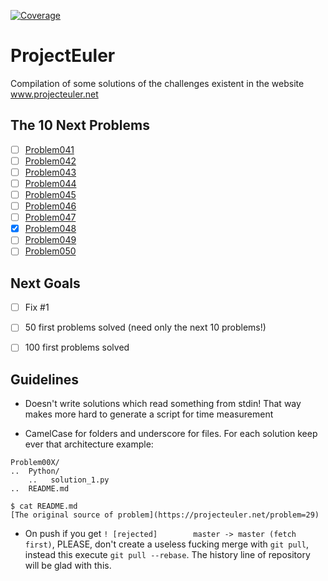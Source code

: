 
[![Coverage](https://codecov.io/github/DestructHub/ProjectEuler/coverage.svg?branch=master)](https://codecov.io/github/DestructHub/ProjectEuler?branch=master)

# ProjectEuler
Compilation of some solutions of the challenges existent in the website www.projecteuler.net


## The 10 Next Problems

- [ ] [Problem041](https://projecteuler.net/problem=41)
- [ ] [Problem042](https://projecteuler.net/problem=42)
- [ ] [Problem043](https://projecteuler.net/problem=43)
- [ ] [Problem044](https://projecteuler.net/problem=44)
- [ ] [Problem045](https://projecteuler.net/problem=45)
- [ ] [Problem046](https://projecteuler.net/problem=46) 
- [ ] [Problem047](https://projecteuler.net/problem=47)
- [X] [Problem048](https://projecteuler.net/problem=48)
- [ ] [Problem049](https://projecteuler.net/problem=49)
- [ ] [Problem050](https://projecteuler.net/problem=50)

## Next Goals

- [ ] Fix #1
- [ ] 50 first problems solved (need only the next 10 problems!)
- [ ] 100 first problems solved


## Guidelines

* Doesn't write solutions which read something from stdin! That way makes more hard to generate a script for time measurement

* CamelCase for folders and underscore for files. For each solution keep ever that architecture example:

```
Problem00X/
..	Python/
	..	 solution_1.py
..	README.md 
```

``` 
$ cat README.md
[The original source of problem](https://projecteuler.net/problem=29)
```

*  On push if you get  `! [rejected]        master -> master (fetch first)`, PLEASE, don't create a useless fucking merge with `git pull`, instead this execute `git pull --rebase`. The history line of repository will be glad with this.